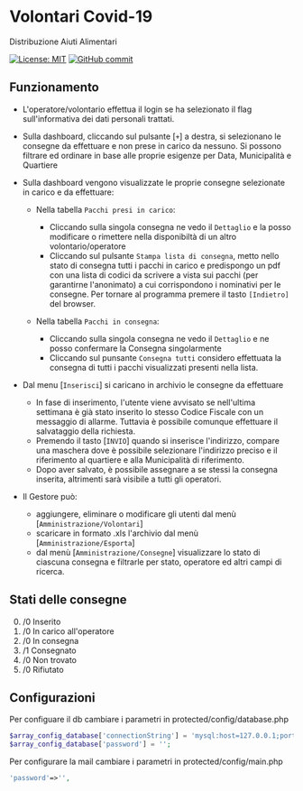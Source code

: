 # Volontari Covid-19
Distribuzione Aiuti Alimentari

[![License: MIT](https://img.shields.io/badge/License-MIT-yellow.svg)](https://github.com/napoliblockchain/volontaricovid/blob/master/LICENSE) [![GitHub commit](https://img.shields.io/github/last-commit/napoliblockchain/volontaricovid)](https://github.com/napoliblockchain/volontaricovid/commits/master)


## Funzionamento
- L'operatore/volontario effettua il login se ha selezionato il flag sull'informativa dei dati personali trattati.

- Sulla dashboard, cliccando sul pulsante [`+`] a destra, si selezionano le consegne da effettuare e non prese in carico da nessuno. Si possono filtrare ed ordinare in base alle proprie esigenze per Data, Municipalità e Quartiere

- Sulla dashboard vengono visualizzate le proprie consegne selezionate  in carico e da effettuare:
  - Nella tabella `Pacchi presi in carico`:
    - Cliccando sulla singola consegna ne vedo il `Dettaglio` e la posso modificare o rimettere nella disponibiltà di un altro volontario/operatore
    - Cliccando sul pulsante `Stampa lista di consegna`, metto nello stato di consegna tutti i pacchi in carico e predispongo un pdf con una lista di codici da scrivere a vista sui pacchi (per garantirne l'anonimato) a cui corrispondono i nominativi per le consegne. Per tornare al programma premere il tasto `[Indietro]` del browser.

  - Nella tabella `Pacchi in consegna`:
    - Cliccando sulla singola consegna ne vedo il `Dettaglio` e ne posso confermare la Consegna singolarmente
    - Cliccando sul punsante `Consegna tutti` considero effettuata la consegna di tutti i pacchi visualizzati presenti nella lista.  



- Dal menu [`Inserisci`] si caricano in archivio le consegne da effettuare
  - In fase di inserimento, l'utente viene avvisato se nell'ultima settimana è già stato inserito lo stesso Codice Fiscale con un messaggio di allarme. Tuttavia è possibile comunque effettuare il salvataggio della richiesta.
  - Premendo il tasto [`INVIO`] quando si inserisce l'indirizzo, compare una maschera dove è possibile selezionare l'indirizzo preciso e il riferimento al quartiere e alla Municipalità di riferimento.
  - Dopo aver salvato, è possibile assegnare a se stessi la consegna inserita, altrimenti sarà visibile a tutti gli operatori.


- Il Gestore può:
    - aggiungere, eliminare o modificare gli utenti dal menù [`Amministrazione/Volontari`]
    - scaricare in formato .xls l'archivio dal menù [`Amministrazione/Esporta`]
    - dal menù [`Amministrazione/Consegne`] visualizzare lo stato di ciascuna consegna e filtrarle per stato, operatore ed altri campi di ricerca.



## Stati delle consegne
0. /0 Inserito
1. /0 In carico all'operatore
2. /0 In consegna
3. /1 Consegnato
4. /0 Non trovato
5. /0 Rifiutato



## Configurazioni
Per configuare il db cambiare i parametri in protected/config/database.php

```php
$array_config_database['connectionString'] = 'mysql:host=127.0.0.1;port=3306;dbname=';
$array_config_database['password'] = '';
```

Per configurare la mail cambiare i parametri in protected/config/main.php

```php
'password'=>'',
```

